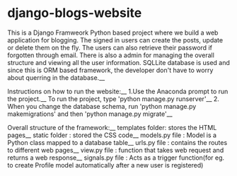 # django-blogs-website
This is a Django Framweork Python based project where we build a web application for blogging. The signed in users can create the posts, update or delete them on the fly. The users can also retrieve their password if forgotten through email. There is also a admin for managing the overall structure and viewing all the user information. SQLLite database is used and since this is ORM based framework, the developer don't have to worry about querring in the database.__

Instructions on how to run the website:__
1.Use the Anaconda prompt to run the project.__
To run the project, type 'python manage.py runserver'__
2. When you change the database schema, run 'python manage.py makemigrations' and then 'python manage.py migrate'__


Overall structure of the framework:__
templates folder: stores the HTML pages__
static folder : stored the CSS code__
models.py file : Model is a Python class mapped to a database table__
urls.py file : contains the routes to different web pages__
view.py file : function that takes web request and returns a web response__
signals.py file : Acts as a trigger function(for eg. to create Profile model automatically after a new user is registered)
